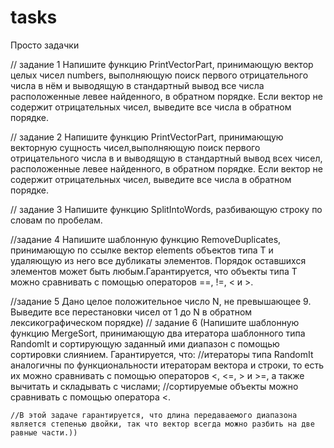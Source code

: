 # tasks
Просто задачки

//  задание 1
Напишите функцию PrintVectorPart, принимающую вектор целых чисел numbers,  выполняющую поиск первого отрицательного числа в нём и выводящую в стандартный вывод все числа расположенные левее найденного, в обратном порядке. Если вектор не содержит отрицательных чисел, выведите все числа в обратном порядке.

// задание 2
 Напишите функцию PrintVectorPart, принимающую векторную сущность чисел,выполняющую поиск первого отрицательного числа в и выводящую в стандартный вывод всех чисел, расположенные левее найденного, в обратном порядке. Если вектор не содержит отрицательных чисел, выведите все числа в обратном порядке.
 
// задание 3
 Напишите функцию SplitIntoWords, разбивающую строку по словам по пробелам.
 
 //задание 4 
 Напишите шаблонную функцию RemoveDuplicates, принимающую по ссылке вектор elements объектов типа T и удаляющую из него все дубликаты элементов. Порядок оставшихся элементов может быть любым.Гарантируется, что объекты типа T можно сравнивать с помощью операторов ==, !=, < и >.
 
 //задание 5 
 Дано целое положительное число N, не превышающее 9. Выведите все перестановки чисел от 1 до N в обратном лексикографическом порядке)
// задание 6 (Напишите шаблонную функцию MergeSort, принимающую два итератора шаблонного типа RandomIt и сортирующую заданный ими диапазон с помощью сортировки слиянием. Гарантируется, что:
    //итераторы типа RandomIt аналогичны по функциональности итераторам вектора и строки, то есть их можно сравнивать с помощью операторов <, <=, > и >=, а также вычитать и складывать с числами;
    //сортируемые объекты можно сравнивать с помощью оператора <.

    //В этой задаче гарантируется, что длина передаваемого диапазона является степенью двойки, так что вектор всегда можно разбить на две равные части.))
